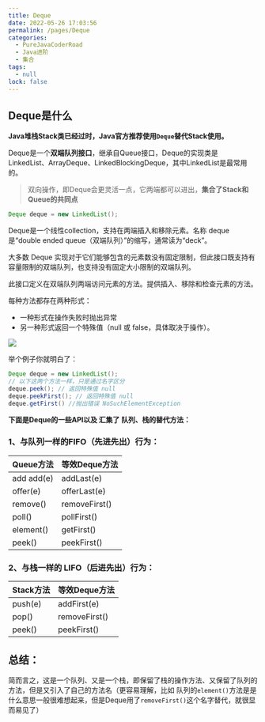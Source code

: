 ```yaml
---
title: Deque
date: 2022-05-26 17:03:56
permalink: /pages/Deque
categories: 
  - PureJavaCoderRoad
  - Java进阶
  - 集合
tags: 
  - null
lock: false
---
```

## Deque是什么

**Java堆栈Stack类已经过时，Java官方推荐使用`Deque`替代Stack使用。**

Deque是一个**双端队列接口**，继承自Queue接口，Deque的实现类是LinkedList、ArrayDeque、LinkedBlockingDeque，其中LinkedList是最常用的。

> 双向操作，即Deque会更灵活一点，它两端都可以进出，**集合了Stack和Queue的共同点**

```java
Deque deque = new LinkedList();
```



Deque是一个线性collection，支持在两端插入和移除元素。名称 deque 是“double ended queue（双端队列）”的缩写，通常读为“deck”。

大多数 Deque 实现对于它们能够包含的元素数没有固定限制，但此接口既支持有容量限制的双端队列，也支持没有固定大小限制的双端队列。

此接口定义在双端队列两端访问元素的方法。提供插入、移除和检查元素的方法。

每种方法都存在两种形式：

- 一种形式在操作失败时抛出异常
- 另一种形式返回一个特殊值（null 或 false，具体取决于操作）。 

 ![](https://cdn.jsdelivr.net/gh/DogerRain/image@main/img-20210401/image-20210512103923684.png)

举个例子你就明白了：

```java
Deque deque = new LinkedList();
// 以下这两个方法一样，只是通过名字区分
deque.peek(); // 返回特殊值 null
deque.peekFirst(); // 返回特殊值 null
deque.getFirst() //抛出错误 NoSuchElementException
```



**下面是Deque的一些API以及 汇集了 队列、栈的替代方法：**

### 1、与队列一样的FIFO（先进先出）行为：

| **Queue方法** | **等效Deque方法** |
| ------------- | ----------------- |
| add add(e)    | addLast(e)        |
| offer(e)      | offerLast(e)      |
| remove()      | removeFirst()     |
| poll()        | pollFirst()       |
| element()     | getFirst()        |
| peek()        | peekFirst()       |

### 2、与栈一样的 LIFO（后进先出）行为：

| **Stack方法** | **等效Deque方法** |
| ------------- | ----------------- |
| push(e)       | addFirst(e)       |
| pop()         | removeFirst()     |
| peek()        | peekFirst()       |



## 总结：

简而言之，这是一个队列、又是一个栈，即保留了栈的操作方法、又保留了队列的方法，但是又引入了自己的方法名（更容易理解，比如 队列的`element()`方法是是什么意思一般很难想起来，但是Deque用了`removeFirst()`这个名字替代，就很显而易见了）